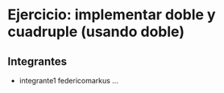 # Ejercicio: implementar doble y cuadruple (usando doble)

## Integrantes

- integrante1 federicomarkus
...

